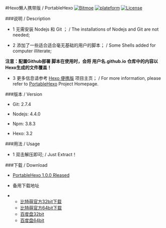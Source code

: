 #Hexo懒人携带版 / PortableHexo
[![Bitmoe](https://img.shields.io/badge/Powered%20By-Bitmoe-blue.svg?style=flat-square)]() [![plateform](https://img.shields.io/badge/Platform-Windows-yellow.svg?style=flat-square)]() [![License](https://img.shields.io/badge/License-CC%20BY--NC--SA-yellowgreen.svg?style=flat-square)]()


###说明 / Description

- 1 无需安装 Nodejs 和 Git ； / The installations of Nodejs and Git are not needed;
  
- 2 添加了一些适合适合毫无基础的用户的脚本； / Some Shells added for computer illiterate;

**注意：配置Github部署 脚本在使用时，会将 用户名.github.io 仓库中的内容以Hexo生成的文件覆盖！**

- 3 更多信息请参考 [Hexo 便携版](https://project.bitmoe.cn/PortableHexo/) 项目主页； / For more information, please refer to [PortableHexo](https://project.bitmoe.cn/PortableHexo/) Project Homepage.

###版本 / Version

- Git:    2.7.4
  
- Nodejs: 4.4.0
  
- Npm:    3.8.3
  
- Hexo:   3.2

###用法 / Usage

- 1 双击解压即可; / Just Extract！
  
###下载 / Download
  
- [PortableHexo 1.0.0 Rleased](https://github.com/Bitmoe/PortableHexo/releases)

- 备用下载地址  
- 
  - [比特萌官方32bit下载](https://download.bitmoe.cn/PortableHexo/PortableHexo-32bit-7z.exe) 
  - [比特萌官方64bit下载](https://download.bitmoe.cn/PortableHexo/PortableHexo-64bit-7z.exe)
  - [百度盘32bit](http://pan.baidu.com/s/1bod6xFx) 
  - [百度盘64bit](http://pan.baidu.com/s/1c0WIRrM)
